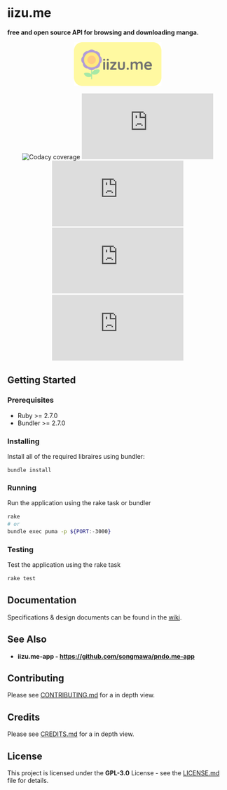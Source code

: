 # **iizu.me**

**free and open source API for browsing and downloading manga.**

<div align="center">
<img src="res/repo/banner.png" alt='Project banner' height='100px'>

![Codacy coverage](https://img.shields.io/codacy/coverage/3fcc1ed5d7c84dc8a8ebc1ffe9ca56d6?style=flat-square)
![CircleCI](https://img.shields.io/circleci/build/github/songmawa/iizu.me?style=flat-square)
[![GitHub issues](https://img.shields.io/github/issues/songmawa/iizu.me?style=flat-square)](https://github.com/songmawa/iizu.me/issues)
![GitHub pull requests](https://img.shields.io/github/issues-pr/songmawa/iizu.me?style=flat-square)
[![GitHub license](https://img.shields.io/github/license/songmawa/iizu.me?style=flat-square)](https://github.com/songmawa/iizu.me/blob/master/LICENSE)

</div>

## Getting Started

### Prerequisites
- Ruby >= 2.7.0
- Bundler >= 2.7.0

### Installing
Install all of the required libraires using bundler:
```
bundle install
```

### Running
Run the application using the rake task or bundler
```sh
rake
# or
bundle exec puma -p ${PORT:-3000}
```

### Testing
Test the application using the rake task
```sh
rake test
```

## Documentation

Specifications & design documents can be found in the [wiki](/wiki).

## See Also

- **iizu.me-app - https://github.com/songmawa/pndo.me-app**

## Contributing

Please see [CONTRIBUTING.md](CONTRIBUTING.md) for a in depth view.

## Credits

Please see [CREDITS.md](CREDITS.md) for a in depth view.

## License

This project is licensed under the **GPL-3.0** License - see the [LICENSE.md](LICENSE.md) file for details.
